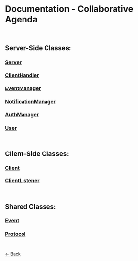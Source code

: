 # Documentation - Collaborative Agenda

<br>

## Server-Side Classes:

### [Server](./classes/server.md)

### [ClientHandler](./classes/client_handler.md)

### [EventManager](./classes/event_manager.md)

### [NotificationManager](./classes/notification_manager.md)

### [AuthManager](./classes/auth_manager.md)

### [User](./classes/user.md)

<br>

## Client-Side Classes:

### [Client](./classes/client.md)

### [ClientListener](./classes/client_listener.md)

<br>

## Shared Classes:

### [Event](./classes/event.md)

### [Protocol](./classes/protocol.md)

<br>

[<- Back](../README.md)
